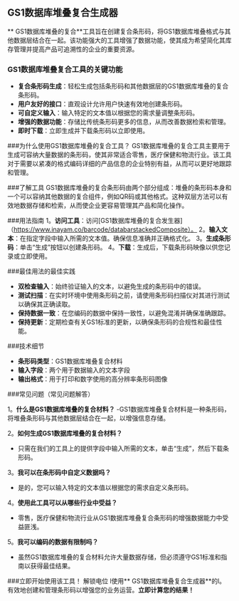 ## GS1数据库堆叠复合生成器

** GS1数据库堆叠的复合**工具旨在创建复合条形码，将GS1数据库堆叠格式与其他数据层结合在一起。该功能强大的工具增强了数据功能，使其成为希望简化其库存管理并提高产品可追溯性的企业的重要资源。

### GS1数据库堆叠复合工具的关键功能
-  **复合条形码生成**：轻松生成包括条形码和其他数据层的GS1数据库堆叠的复合条形码。
-  **用户友好的接口**：直观设计允许用户快速有效地创建条形码。
-  **可自定义输入**：输入特定的文本值以根据您的需求量调整条形码。
-  **增强的数据功能**：存储比传统条形码更多的信息，从而改善数据检索和管理。
-  **即时下载**：立即生成并下载条形码以立即使用。

###为什么使用GS1数据库堆叠的复合工具？
GS1数据库堆叠的复合工具主要用于生成可容纳大量数据的条形码，使其非常适合零售，医疗保健和物流行业。该工具对于需要以紧凑的格式编码详细的产品信息的企业特别有益，从而可以更好地跟踪和管理。

###了解工具
GS1数据库堆叠的复合条形码由两个部分组成：堆叠的条形码本身和一个可以容纳其他数据的复合组件，例如QR码或其他格式。这种双层方法可以有效地数据存储和检索，从而使企业更容易管理其产品和简化操作。

###用法指南
1。**访问工具**：访问[GS1数据库堆叠的复合发生器]（https://www.inayam.co/barcode/databarstackedComposite）。
2。**输入文本**：在指定字段中输入所需的文本值。确保信息准确并正确格式化。
3。**生成条形码**：单击“生成”按钮以创建条形码。
4。**下载**：生成后，下载条形码映像以供您记录或立即使用。

###最佳用法的最佳实践
-  **双检查输入**：始终验证输入的文本，以避免生成的条形码中的错误。
-  **测试扫描**：在实时环境中使用条形码之前，请使用条形码扫描仪对其进行测试以确保其正确读取。
-  **保持数据一致**：在您编码的数据中保持一致性，以避免混淆并确保准确跟踪。
-  **保持更新**：定期检查有关GS1标准的更新，以确保条形码的合规性和最佳性能。

###技术细节
-  **条形码类型**：GS1数据库堆叠复合材料
-  **输入字段**：两个用于数据输入的文本字段
-  **输出格式**：用于打印和数字使用的高分辨率条形码图像

###常见问题（常见问题解答）

1。**什么是GS1数据库堆叠的复合材料？**
-GS1数据库堆叠复合材料是一种条形码，将堆叠条形码与其他数据层结合在一起，以增强信息存储。

2。**如何生成GS1数据库堆叠的复合材料？**
- 只需在我们的工具上的提供字段中输入所需的文本，单击“生成”，然后下载条形码。

3。**我可以在条形码中自定义数据吗？**
- 是的，您可以输入特定的文本值以根据您的需求自定义条形码。

4。**使用此工具可以从哪些行业中受益？**
- 零售，医疗保健和物流行业从GS1数据库堆叠复合条形码的增强数据能力中受益匪浅。

5。**我可以编码的数据有限制吗？**
- 虽然GS1数据库堆叠的复合材料允许大量数据存储，但必须遵守GS1标准和指南以获得最佳结果。

###立即开始使用该工具！
解锁电位 l使用** GS1数据库堆叠复合生成器**的l。有效地创建和管理条形码以增强您的业务运营。**立即计算您的结果！**